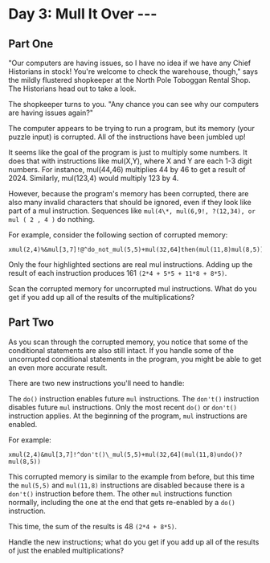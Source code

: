# Day 3: Mull It Over ---

## Part One

"Our computers are having issues, so I have no idea if we have any Chief Historians in stock!
You're welcome to check the warehouse, though," says the mildly flustered shopkeeper at the
North Pole Toboggan Rental Shop. The Historians head out to take a look.

The shopkeeper turns to you. "Any chance you can see why our computers are having issues again?"

The computer appears to be trying to run a program, but its memory (your puzzle input) is
corrupted. All of the instructions have been jumbled up!

It seems like the goal of the program is just to multiply some numbers. It does that with
instructions like mul(X,Y), where X and Y are each 1-3 digit numbers. For instance, mul(44,46)
multiplies 44 by 46 to get a result of 2024. Similarly, mul(123,4) would multiply 123 by 4.

However, because the program's memory has been corrupted, there are also many invalid characters
that should be ignored, even if they look like part of a mul instruction. Sequences like
`mul(4\*, mul(6,9!, ?(12,34), or mul ( 2 , 4 )` do nothing.

For example, consider the following section of corrupted memory:

```
xmul(2,4)%&mul[3,7]!@^do_not_mul(5,5)+mul(32,64]then(mul(11,8)mul(8,5))
```

Only the four highlighted sections are real mul instructions. Adding up the result of each instruction
produces 161 `(2*4 + 5*5 + 11*8 + 8*5)`.

Scan the corrupted memory for uncorrupted mul instructions. What do you get if you add up all of the
results of the multiplications?

## Part Two

As you scan through the corrupted memory, you notice that some of the conditional statements are also
still intact. If you handle some of the uncorrupted conditional statements in the program, you might
be able to get an even more accurate result.

There are two new instructions you'll need to handle:

The `do()` instruction enables future `mul` instructions.
The `don't()` instruction disables future `mul` instructions.
Only the most recent `do()` or `don't()` instruction applies. At the beginning of the program, `mul`
instructions are enabled.

For example:

```
xmul(2,4)&mul[3,7]!^don't()\_mul(5,5)+mul(32,64](mul(11,8)undo()?mul(8,5))
```

This corrupted memory is similar to the example from before, but this time the `mul(5,5)` and `mul(11,8)`
instructions are disabled because there is a `don't()` instruction before them. The other `mul` instructions
function normally, including the one at the end that gets re-enabled by a `do()` instruction.

This time, the sum of the results is 48 `(2*4 + 8*5)`.

Handle the new instructions; what do you get if you add up all of the results of just the enabled multiplications?
